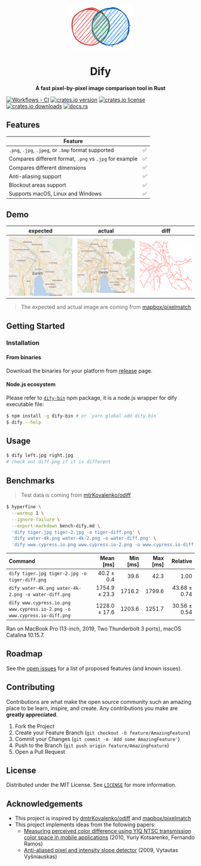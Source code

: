<div align="center">
  <a href="https://github.com/jihchi/dify">
    <img src="./assets/logo.png" alt="Dify Logo" /></a>
  <h1>Dify</h1>
    <p>
      <b>A fast pixel-by-pixel image comparison tool in Rust</b>
    </p>
</div>

[![Workflows - CI][workflows-ci-shield]][workflows-ci-url]
[![crates.io version][crates-io-shield-version]][crates-io-url]
[![crates.io license][crates-io-shield-license]][crates-io-url]
[![crates.io downloads][crates-io-shield-downloads]][crates-io-url]
[![docs.rs][docs-rs]][docs-rs-url]

## Features

| Feature                                                  |     |
| -------------------------------------------------------- | --- |
| `.png`, `.jpg`, `.jpeg`, or `.bmp` format supported      | ✅  |
| Compares different format, `.png` vs `.jpg` for example  | ✅  |
| Compares different dimensions                            | ✅  |
| Anti-aliasing support                                    | ✅  |
| Blockout areas support                                   | ✅  |
| Supports macOS, Linux and Windows                        | ✅  |

## Demo

| expected                 | actual                 | diff                      |
| ------------------------ | ---------------------- | ------------------------- |
| ![expected](./assets/4a.png) | ![actual](./assets/4b.png) | ![diff](./assets/4diff.png) |

> The expected and actual image are coming from [mapbox/pixelmatch](https://github.com/mapbox/pixelmatch/tree/master/test/fixtures)

## Getting Started

### Installation

#### From binaries

Download the binaries for your platform from [release](https://github.com/jihchi/dify/releases) page.

#### Node.js ecosystem

Please refer to [`dify-bin`](https://github.com/jihchi/dify-bin) npm package, it is a node.js wrapper for dify executable file:

```sh
$ npm install -g dify-bin # or `yarn global add dify-bin`
$ dify --help
```

## Usage

```sh
$ dify left.jpg right.jpg
# check out diff.png if it is different
```

## Benchmarks

> Test data is coming from [mtrKovalenko/odiff](https://github.com/dmtrKovalenko/odiff/tree/main/images)

```sh
$ hyperfine \
  --warmup 1 \
  --ignore-failure \
  --export-markdown bench-dify.md \
  'dify tiger.jpg tiger-2.jpg -o tiger-diff.png' \
  'dify water-4k.png water-4k-2.png -o water-diff.png' \
  'dify www.cypress.io.png www.cypress.io-2.png -o www.cypress.io-diff.png'
```

| Command                                                                   |     Mean [ms] | Min [ms] | Max [ms] |     Relative |
| :------------------------------------------------------------------------ | ------------: | -------: | -------: | -----------: |
| `dify tiger.jpg tiger-2.jpg -o tiger-diff.png`                            |    40.2 ± 0.4 |     39.6 |     42.3 |         1.00 |
| `dify water-4k.png water-4k-2.png -o water-diff.png`                      | 1754.9 ± 23.3 |   1716.2 |   1799.6 | 43.68 ± 0.74 |
| `dify www.cypress.io.png www.cypress.io-2.png -o www.cypress.io-diff.png` | 1228.0 ± 17.6 |   1203.6 |   1251.7 | 30.56 ± 0.54 |

Ran on MacBook Pro (13-inch, 2019, Two Thunderbolt 3 ports), macOS Catalina 10.15.7.

## Roadmap

See the [open issues](https://github.com/jihchi/dify/issues) for a list of proposed features (and known issues).

## Contributing

Contributions are what make the open source community such an amazing place to be learn, inspire, and create. Any contributions you make are **greatly appreciated**.

1. Fork the Project
2. Create your Feature Branch (`git checkout -b feature/AmazingFeature`)
3. Commit your Changes (`git commit -m 'Add some AmazingFeature'`)
4. Push to the Branch (`git push origin feature/AmazingFeature`)
5. Open a Pull Request

## License

Distributed under the MIT License. See [`LICENSE`](./LICENSE.md) for more information.

<!-- ACKNOWLEDGEMENTS -->

## Acknowledgements

- This project is inspired by [dmtrKovalenko/odiff](https://github.com/dmtrKovalenko/odiff) and [mapbox/pixelmatch](https://github.com/mapbox/pixelmatch)
- This project implements ideas from the following papers:
  - [Measuring perceived color difference using YIQ NTSC transmission color space in mobile applications](http://www.progmat.uaem.mx:8080/artVol2Num2/Articulo3Vol2Num2.pdf) (2010, Yuriy Kotsarenko, Fernando Ramos)
  - [Anti-aliased pixel and intensity slope detector](https://www.researchgate.net/publication/234126755_Anti-aliased_Pixel_and_Intensity_Slope_Detector) (2009, Vytautas Vyšniauskas)

[workflows-ci-shield]: https://github.com/jihchi/dify/workflows/CI/badge.svg
[workflows-ci-url]: https://github.com/jihchi/dify/actions?query=workflow%3ACI
[crates-io-shield-version]: https://img.shields.io/crates/v/dify
[crates-io-shield-downloads]: https://img.shields.io/crates/d/dify
[crates-io-shield-license]: https://img.shields.io/crates/l/dify
[docs-rs]: https://img.shields.io/docsrs/dify
[crates-io-url]: https://crates.io/crates/dify
[docs-rs-url]: https://docs.rs/dify
